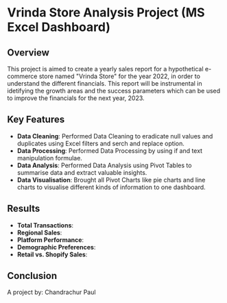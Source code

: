 
# Vrinda Store Analysis Project (MS Excel Dashboard)

## Overview
This project is aimed to create a yearly sales report for a hypothetical e-commerce store named "Vrinda Store" for the year 2022, in order to understand the different financials. This report will be instrumental in idetifying the growth areas and the success parameters which can be used to improve the financials for the next year, 2023.

## Key Features
- **Data Cleaning**: Performed Data Cleaning to eradicate null values and duplicates using Excel filters and serch and replace option.
- **Data Processing**: Performed Data Processing by using if and text manipulation formulae. 
- **Data Analysis**: Performed Data Analysis using Pivot Tables to summarise data and extract valuable insights.
- **Data Visualisation**: Brought all Pivot Charts like pie charts and line charts to visualise different kinds of information to one dashboard.

## Results
- **Total Transactions**: 
- **Regional Sales**: 
- **Platform Performance**: 
- **Demographic Preferences**: 
- **Retail vs. Shopify Sales**: 

## Conclusion




A project by: Chandrachur Paul
